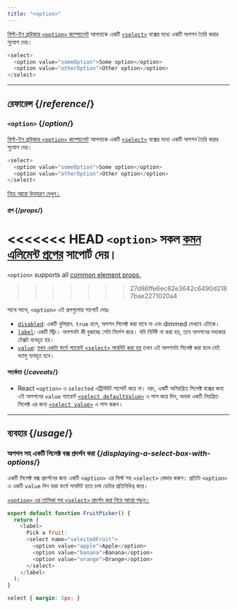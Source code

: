 ```yaml
---
title: "<option>"
---
```


<Intro>

[বিল্ট-ইন ব্রাউজার `<option>` কম্পোনেন্ট](https://developer.mozilla.org/en-US/docs/Web/HTML/Element/option) আপনাকে একটি [`<select>`](/reference/react-dom/components/select) বক্সের মধ্যে একটি অপশন তৈরি করার সুযোগ দেয়।

```js
<select>
  <option value="someOption">Some option</option>
  <option value="otherOption">Other option</option>
</select>
```

</Intro>

<InlineToc />

---

## রেফারেন্স {/*reference*/}

### `<option>` {/*option*/}

[বিল্ট-ইন ব্রাউজার `<option>` কম্পোনেন্ট](https://developer.mozilla.org/en-US/docs/Web/HTML/Element/option) আপনাকে একটি [`<select>`](/reference/react-dom/components/select) বক্সের মধ্যে একটি অপশন তৈরি করার সুযোগ দেয়।

```js
<select>
  <option value="someOption">Some option</option>
  <option value="otherOption">Other option</option>
</select>
```

[নিচে আরো উদাহরণ দেখুন।](#usage)

#### প্রপ {/*props*/}

<<<<<<< HEAD
`<option>` সকল [কমন এলিমেন্ট প্রপের](/reference/react-dom/components/common#props) সাপোর্ট দেয়।
=======
`<option>` supports all [common element props.](/reference/react-dom/components/common#common-props)
>>>>>>> 27d86ffe6ec82e3642c6490d2187bae2271020a4

সাথে সাথে, `<option>` এই প্রপগুলোর সাপোর্ট দেয়ঃ

* [`disabled`](https://developer.mozilla.org/en-US/docs/Web/HTML/Element/option#disabled): একটি বুলিয়ান. `true` হলে, অপশন সিলেক্ট করা যাবে না এবং dimmed দেখাবে এটাকে।
* [`label`](https://developer.mozilla.org/en-US/docs/Web/HTML/Element/option#label): একটি স্ট্রিং। অপশনটা কী বুঝাচ্ছে সেটা নির্দেশ করে। যদি নির্দিষ্ট না করা হয়, তবে অপশনের মধ্যকার টেক্সট ব্যবহৃত হয়।
* [`value`](https://developer.mozilla.org/en-US/docs/Web/HTML/Element/option#value): [যখন একটা ফর্মে প্যারেন্ট `<select>` সাবমিট করা হয়](/reference/react-dom/components/select#reading-the-select-box-value-when-submitting-a-form) তখন এই অপশনটা সিলেক্ট করা হলে যেই ভ্যালু ব্যবহৃত হবে।

#### সতর্কতা {/*caveats*/}

* React  `<option>` এ `selected` এট্রিবিউট সাপোর্ট করে না। বরং, একটি অনিয়ন্ত্রিত সিলেক্ট বক্সের জন্য এই অপশনের `value` প্যারেন্ট [`<select defaultValue>`](/reference/react-dom/components/select#providing-an-initially-selected-option) এ পাস করে দিন, অথবা একটি নিয়ন্ত্রিত সিলেক্ট এর জন্য [`<select value>`](/reference/react-dom/components/select#controlling-a-select-box-with-a-state-variable) এ পাস করুন।

---

## ব্যবহার {/*usage*/}

### অপশন সহ একটি সিলেক্ট বক্স প্রদর্শন করা {/*displaying-a-select-box-with-options*/}

একটি সিলেক্ট বক্স প্রদর্শনের জন্য একটি `<option>` এর লিস্ট সহ `<select>` রেন্ডার করুন। প্রতিটা `<option>` এ একটি `value` দিন যারা ফর্মে সাবমিট হতে চলা ডেটার প্রতিনিধিত্ব করে।

[`<option>` এর তালিকা সহ `<select>` প্রদর্শন করা নিয়ে আরো পড়ুন।](/reference/react-dom/components/select)

<Sandpack>

```js
export default function FruitPicker() {
  return (
    <label>
      Pick a fruit:
      <select name="selectedFruit">
        <option value="apple">Apple</option>
        <option value="banana">Banana</option>
        <option value="orange">Orange</option>
      </select>
    </label>
  );
}
```

```css
select { margin: 5px; }
```

</Sandpack>  

